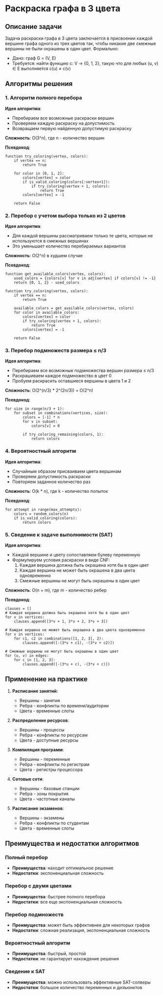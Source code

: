 # Раскраска графа в 3 цвета

## Описание задачи

Задача раскраски графа в 3 цвета заключается в присвоении каждой вершине графа одного из трех цветов так, чтобы никакие две смежные вершины не были окрашены в один цвет. Формально:

- Дано: граф G = (V, E)
- Требуется: найти функцию c: V → {0, 1, 2}, такую что для любых (u, v) ∈ E выполняется c(u) ≠ c(v)

## Алгоритмы решения

### 1. Алгоритм полного перебора

**Идея алгоритма**:
- Перебираем все возможные раскраски вершин
- Проверяем каждую раскраску на допустимость
- Возвращаем первую найденную допустимую раскраску

**Сложность**: O(3^n), где n - количество вершин

**Псевдокод**:
```
function try_coloring(vertex, colors):
    if vertex == n:
        return True
        
    for color in [0, 1, 2]:
        colors[vertex] = color
        if is_valid_coloring(colors[:vertex+1]):
            if try_coloring(vertex + 1, colors):
                return True
        colors[vertex] = -1
        
    return False
```

### 2. Перебор с учетом выбора только из 2 цветов

**Идея алгоритма**:
- Для каждой вершины рассматриваем только те цвета, которые не используются в смежных вершинах
- Это уменьшает количество перебираемых вариантов

**Сложность**: O(2^n) в худшем случае

**Псевдокод**:
```
function get_available_colors(vertex, colors):
    used_colors = {colors[v] for v in adj[vertex] if colors[v] != -1}
    return {0, 1, 2} - used_colors

function try_coloring(vertex, colors):
    if vertex == n:
        return True
        
    available_colors = get_available_colors(vertex, colors)
    for color in available_colors:
        colors[vertex] = color
        if try_coloring(vertex + 1, colors):
            return True
        colors[vertex] = -1
        
    return False
```

### 3. Перебор подмножеств размера ≤ n/3

**Идея алгоритма**:
- Перебираем все возможные подмножества вершин размера ≤ n/3
- Раскрашиваем каждое подмножество в цвет 0
- Пробуем раскрасить оставшиеся вершины в цвета 1 и 2

**Сложность**: O(2^(n/3) * 2^(2n/3)) = O(2^n)

**Псевдокод**:
```
for size in range(n/3 + 1):
    for subset in combinations(vertices, size):
        colors = [-1] * n
        for v in subset:
            colors[v] = 0
            
        if try_coloring_remaining(colors, 1):
            return colors
```

### 4. Вероятностный алгоритм

**Идея алгоритма**:
- Случайным образом присваиваем цвета вершинам
- Проверяем допустимость раскраски
- Повторяем заданное количество раз

**Сложность**: O(k * n), где k - количество попыток

**Псевдокод**:
```
for attempt in range(max_attempts):
    colors = random_colors(n)
    if is_valid_coloring(colors):
        return colors
```

### 5. Сведение к задаче выполнимости (SAT)

**Идея алгоритма**:
- Каждой вершине и цвету сопоставляем булеву переменную
- Формулируем условия раскраски в виде CNF:
  1. Каждая вершина должна быть окрашена хотя бы в один цвет
  2. Каждая вершина не может быть окрашена в два цвета одновременно
  3. Смежные вершины не могут быть окрашены в один цвет

**Сложность**: O(n + m), где m - количество ребер

**Псевдокод**:
```
clauses = []
# Каждая вершина должна быть окрашена хотя бы в один цвет
for v in vertices:
    clauses.append([3*v + 1, 3*v + 2, 3*v + 3])

# Каждая вершина не может быть окрашена в два цвета одновременно
for v in vertices:
    for c1, c2 in combinations([1, 2, 3], 2):
        clauses.append([-(3*v + c1), -(3*v + c2)])

# Смежные вершины не могут быть окрашены в один цвет
for (u, v) in edges:
    for c in [1, 2, 3]:
        clauses.append([-(3*u + c), -(3*v + c)])
```

## Применение на практике

1. **Расписание занятий**:
   - Вершины - занятия
   - Ребра - конфликты по времени/аудитории
   - Цвета - временные слоты

2. **Распределение ресурсов**:
   - Вершины - процессы
   - Ребра - конфликты по ресурсам
   - Цвета - доступные ресурсы

3. **Компиляция программ**:
   - Вершины - переменные
   - Ребра - конфликты по регистрам
   - Цвета - регистры процессора

4. **Сотовые сети**:
   - Вершины - базовые станции
   - Ребра - зоны покрытия
   - Цвета - частотные каналы

5. **Расписание экзаменов**:
   - Вершины - экзамены
   - Ребра - конфликты по студентам
   - Цвета - временные слоты

## Преимущества и недостатки алгоритмов

### Полный перебор
- **Преимущества**: находит оптимальное решение
- **Недостатки**: экспоненциальная сложность

### Перебор с двумя цветами
- **Преимущества**: быстрее полного перебора
- **Недостатки**: все еще экспоненциальная сложность

### Перебор подмножеств
- **Преимущества**: может быть эффективнее для некоторых графов
- **Недостатки**: сложная реализация, экспоненциальная сложность

### Вероятностный алгоритм
- **Преимущества**: быстрый, простой
- **Недостатки**: не гарантирует нахождение решения

### Сведение к SAT
- **Преимущества**: можно использовать эффективные SAT-солверы
- **Недостатки**: большое количество переменных и дизъюнктов 